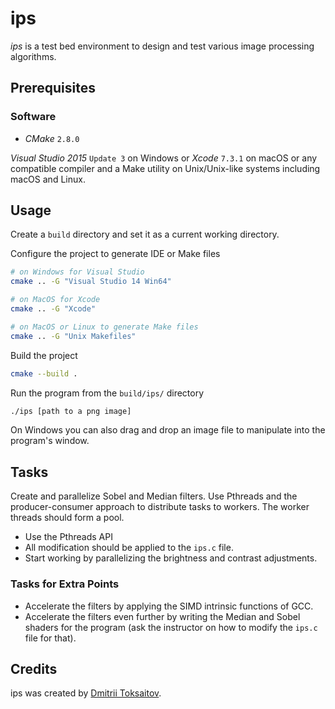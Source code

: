 ips
===

*ips* is a test bed environment to design and test various image processing
algorithms.

## Prerequisites

### Software

* *CMake* `2.8.0`

*Visual Studio 2015* `Update 3` on Windows or *Xcode* `7.3.1` on macOS or any
compatible compiler and a Make utility on Unix/Unix-like systems including macOS
and Linux.

## Usage

Create a `build` directory and set it as a current working directory.

Configure the project to generate IDE or Make files

```bash
# on Windows for Visual Studio
cmake .. -G "Visual Studio 14 Win64"

# on MacOS for Xcode
cmake .. -G "Xcode"

# on MacOS or Linux to generate Make files
cmake .. -G "Unix Makefiles"
```

Build the project

```bash
cmake --build .
```

Run the program from the `build/ips/` directory

```bash
./ips [path to a png image]
```

On Windows you can also drag and drop an image file to manipulate into the
program's window.

## Tasks

Create and parallelize Sobel and Median filters. Use Pthreads and the producer-consumer approach to distribute tasks to workers. The worker threads should form a pool.

* Use the Pthreads API
* All modification should be applied to the `ips.c` file.
* Start working by parallelizing the brightness and contrast adjustments.

### Tasks for Extra Points

* Accelerate the filters by applying the SIMD intrinsic functions of GCC.
* Accelerate the filters even further by writing the Median and Sobel shaders for the program (ask the instructor on how to modify the `ips.c` file for that).

## Credits

ips was created by [Dmitrii Toksaitov](https://github.com/toksaitov).


